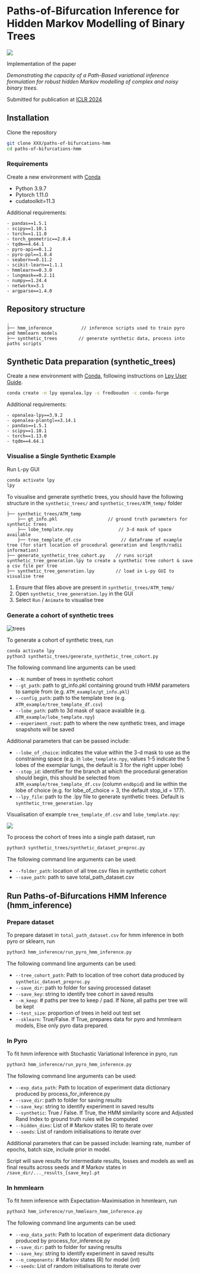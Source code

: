 # Paths-of-Bifurcation Inference for Hidden Markov Modelling of Binary Trees

![](img_src/branching_angle_description.png)


Implementation of the paper

_Demonstrating the capacity of a Path-Based variational inference formulation for robust hidden Markov modelling of complex and noisy binary trees_.


Submitted for publication at [ICLR 2024](https://openreview.net/) 




<!-- - Python 3.9.7
- Pytorch 1.11.0
- cudatoolkit=11.3 -->

## Installation

Clone the repository

```bash
git clone XXX/paths-of-bifurcations-hmm
cd paths-of-bifurcations-hmm
```
### Requirements

Create a new environment with [Conda](https://docs.conda.io/en/latest/)

- Python 3.9.7
- Pytorch 1.11.0
- cudatoolkit=11.3

Additional requirements:

    - pandas==1.5.1
    - scipy==1.10.1
    - torch==1.11.0
    - torch_geometric==2.0.4
    - tqdm==4.64.1
    - pyro-api==0.1.2
    - pyro-ppl==1.8.4
    - seaborn==0.11.2
    - scikit-learn==1.1.1
    - hmmlearn==0.3.0
    - lungmask==0.2.11
    - numpy==1.24.4
    - networkx=3.1
    - argparse==1.4.0
    
    


## Repository structure

```
.
├── hmm_inference           // inference scripts used to train pyro and hmmlearn models
├── synthetic_trees        // generate synthetic data, process into paths scripts
```
<!-- └── visualization          // script for plotting -->


## Synthetic Data preparation (synthetic_trees)

Create a new environment with [Conda](https://docs.conda.io/en/latest/), following instructions on [Lpy User Guide](https://lpy.readthedocs.io/en/latest/index.html).

```bash
conda create -n lpy openalea.lpy -c fredboudon -c conda-forge
```

Additional requirements:

    - openalea-lpy==3.9.2
    - openalea-plantgl==3.14.1
    - pandas==1.5.1
    - scipy==1.10.1
    - torch==1.13.0
    - tqdm==4.64.1
    
    
<!-- pillow==9.3.0 ,pytz==2022.6 -->

### Visualise a Single Synthetic Example

Run L-py GUI
```bash
conda activate lpy
lpy
```
To visualise and generate synthetic trees, you should have the following structure in the `synthetic_trees/` and `synthetic_trees/ATM_temp/` folder

```
├── synthetic_trees/ATM_temp
    ├── gt_info.pkl                   // ground truth parameters for synthetic trees
    ├── lobe_template.npy                 // 3-d mask of space available
    ├── tree_template_df.csv               // dataframe of example tree (for start location of procedural generation and length/radii information)
├── generate_synthetic_tree_cohort.py    // runs script synthetic_tree_generation.lpy to create a synthetic tree cohort & save a csv file per tree
├── synthetic_tree_generation.lpy        // load in L-py GUI to visualise tree

```

1. Ensure that files above are present in `synthetic_trees/ATM_temp/`
2. Open `synthetic_tree_generation.lpy` in the GUI
3. Select `Run` / `Animate` to visualise tree 


### Generate a cohort of synthetic trees
<!-- <a href="url"><img src="!/synthetic_trees/ATM_example/synthetic_trees_readme.png" align="left" height="48" width="48" ></a> -->
![trees](img_src/synthetic_trees_readme.png)


To generate a cohort of synthetic trees, run 
```bash
conda activate lpy
python3 synthetic_trees/generate_synthetic_tree_cohort.py
```
The following command line arguments can be used:

- `--N`: number of trees in synthetic cohort
- `--gt_path`: path to gt_info.pkl containing ground truth HMM parameters to sample from (e.g. `ATM_example/gt_info.pkl`)
- `--config_path`: path to the template tree (e.g. `ATM_example/tree_template_df.csv`)
- `--lobe_path`: path to 3d mask of space avaialble (e.g. `ATM_example/lobe_template.npy`)
- `--experiment_root`: path to where the new synthetic trees, and image snapshots will be saved


Additional parameters that can be passed include:

-  `--lobe_of_choice`: indicates the value within the 3-d mask to use as the constraining space (e.g. in `lobe_template.npy`, values 1-5 indicate the 5 lobes of the exemplar lungs, the default is 3 for the right upper lobe)
- `--stop_id`: identifier for the branch at which the procedural generation should begin, this should be selected from `ATM_example/tree_template_df.csv` (column `endbpid`) and lie within the lobe of choice (e.g. for lobe_of_choice = 3, the default stop_id = 177).
- `--lpy_file`: path to the .lpy file to generate synthetic trees. Default is `synthetic_tree_generation.lpy`

Visualisation of example `tree_template_df.csv` and `lobe_template.npy`:


![](img_src/example_df.png)


To process the cohort of trees into a single path dataset, run 
```bash
python3 synthetic_trees/synthetic_dataset_preproc.py

```

The following command line arguments can be used:

- `--folder_path`: location of all tree.csv files in synthetic cohort
- `--save_path`: path to save total_path_dataset.csv

## Run Paths-of-Bifurcations HMM Inference (hmm_inference)

### Prepare dataset 

To prepare dataset in `total_path_dataset.csv` for hmm inference in both pyro or sklearn, run 
```bash
python3 hmm_inference/run_pyro_hmm_inference.py
```
The following command line arguments can be used:

- `--tree_cohort_path`: Path to location of tree cohort data produced by `synthetic_dataset_preproc.py`
- `--save_dir`: path to folder for saving processed dataset
- `--save_key`: string to identify tree cohort in saved results 
- `--m_keep`:  # paths per tree to keep / pad. If None, all paths per tree will be kept
- `--test_size`: proportion of trees in held out test set
- `--sklearn`: True/False. If True, prepares data for pyro and hmmlearn models, Else only pyro data prepared.  

### In Pyro

To fit hmm inference with Stochastic Variational Inference in pyro, run 
```bash
python3 hmm_inference/run_pyro_hmm_inference.py
```
The following command line arguments can be used:

- `--exp_data_path`: Path to location of experiment data dictionary produced by process_for_inference.py
- `--save_dir`: path to folder for saving results
- `--save_key`: string to identify experiment in saved results 
- `--synthetic`: True / False. If True, the HMM similarity score and Adjusted Rand Index to ground truth rules will be computed
- `--hidden_dims`: List of # Markov states (R) to iterate over
- `--seeds`: List of random initialisations to iterate over

Additional parameters that can be passed include: learning rate, number of epochs, batch size, include prior in model.

Script will save results for intermediate results, losses and models as well as final results across seeds and # Markov states in `/save_dir/..._results_[save_key].pt`

### In hmmlearn

To fit hmm inference with Expectation-Maximisation in hmmlearn, run 
```bash
python3 hmm_inference/run_hmmlearn_hmm_inference.py
```
The following command line arguments can be used:

- `--exp_data_path`: Path to location of experiment data dictionary produced by process_for_inference.py
- `--save_dir`: path to folder for saving results
- `--save_key`: string to identify experiment in saved results 
- `--n_components`: # Markov states (R) for model (int)
- `--seeds`: List of random initialisations to iterate over


